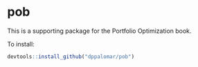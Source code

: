
<!-- README.md is generated from README.Rmd. Please edit that file -->



# pob
This is a supporting package for the Portfolio Optimization book.

To install:

```r
devtools::install_github("dppalomar/pob")
```
